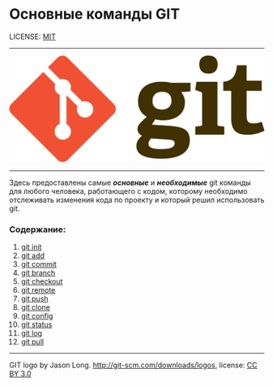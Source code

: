 # Основные команды GIT

LICENSE: [MIT](LICENSE.md)

---

![git-logo](/assets/2880px-Git-logo.svg.png)

---

Здесь предоставлены самые ***основные*** и ***необходимые*** git команды для любого человека, работающего с кодом, которому необходимо отслеживать изменения кода по проекту и который решил использовать git.

### Содержание:

1. [git init](/commands/init.md)
2. [git add](/commands/add.md)
3. [git commit](/commands/commit.md)
4. [git branch](/commands/branch.md)
5. [git checkout](/commands/checkout.md)
6. [git remote](/commands/remote.md)
7. [git push](/commands/push.md)
8. [git clone](/commands/clone.md)
9. [git config](/commands/config.md)
10. [git status](/commands/status.md)
11. [git log](/commands/log.md)
12. [git pull](/commands/pull.md)

---

GIT logo by Jason Long. http://git-scm.com/downloads/logos, license: [CC BY 3.0](https://creativecommons.org/licenses/by/3.0/)
